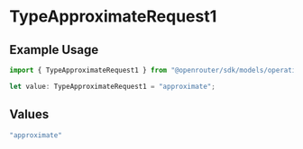 # TypeApproximateRequest1

## Example Usage

```typescript
import { TypeApproximateRequest1 } from "@openrouter/sdk/models/operations";

let value: TypeApproximateRequest1 = "approximate";
```

## Values

```typescript
"approximate"
```